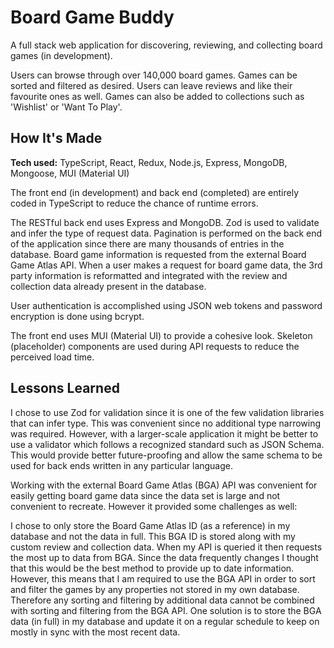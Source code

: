 # Board Game Buddy

A full stack web application for discovering, reviewing, and collecting board games (in development).

Users can browse through over 140,000 board games. Games can be sorted and filtered as desired. Users can leave reviews and like their favourite ones as well. Games can also be added to collections such as 'Wishlist' or 'Want To Play'.

## How It's Made

**Tech used:** TypeScript, React, Redux, Node.js, Express, MongoDB, Mongoose, MUI (Material UI)

The front end (in development) and back end (completed) are entirely coded in TypeScript to reduce the chance of runtime errors.

The RESTful back end uses Express and MongoDB. Zod is used to validate and infer the type of request data. Pagination is performed on the back end of the application since there are many thousands of entries in the database. Board game information is requested from the external Board Game Atlas API. When a user makes a request for board game data, the 3rd party information is reformatted and integrated with the review and collection data already present in the database.

User authentication is accomplished using JSON web tokens and password encryption is done using bcrypt.

The front end uses MUI (Material UI) to provide a cohesive look. Skeleton (placeholder) components are used during API requests to reduce the perceived load time.

## Lessons Learned

I chose to use Zod for validation since it is one of the few validation libraries that can infer type. This was convenient since no additional type narrowing was required. However, with a larger-scale application it might be better to use a validator which follows a recognized standard such as JSON Schema. This would provide better future-proofing and allow the same schema to be used for back ends written in any particular language.

Working with the external Board Game Atlas (BGA) API was convenient for easily getting board game data since the data set is large and not convenient to recreate. However it provided some challenges as well:

I chose to only store the Board Game Atlas ID (as a reference) in my database and not the data in full. This BGA ID is stored along with my custom review and collection data. When my API is queried it then requests the most up to data from BGA. Since the data frequently changes I thought that this would be the best method to provide up to date information. However, this means that I am required to use the BGA API in order to sort and filter the games by any properties not stored in my own database. Therefore any sorting and filtering by additional data cannot be combined with sorting and filtering from the BGA API. One solution is to store the BGA data (in full) in my database and update it on a regular schedule to keep on mostly in sync with the most recent data.
